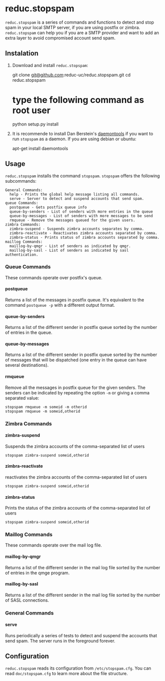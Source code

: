 # reduc.stopspam

`reduc.stopspam` is a series of commands and functions to detect and stop spam
in your local SMTP server, if you are using postfix or zimbra. `reduc.stopspam`
can help you if you are a SMTP provider and want to add an extra layer to avoid
compromised account send spam.


## Instalation

1. Download and install `reduc.stopspam`:

    git clone git@github.com:reduc-uc/reduc.stopspam.git
    cd reduc.stopspam
    # type the following command as root user
    python setup.py install

2. It is recommende to install Dan Berstein's
  [daemontools](http://cr.yp.to/daemontools.html) if you want to run `stopspam`
  as a daemon. If you are using debian or ubuntu:

    apt-get install daemontools


## Usage

`reduc.stopspam` installs the command `stopspam`. `stopspam` offers the
following subcommands:

    General Commands:
      help - Prints the global help message listing all commands.
      serve - Server to detect and suspend accounts that send spam.
    queue Commands:
      postqueue - Gets postfix queue info
      queue-by-senders - List of senders with more entries in the queue
      queue-by-messages - List of senders with more messages to be send
      rmqueue - Remove the messages queued for the given users.
    zimbra Commands:
      zimbra-suspend - Suspends zimbra accounts separates by comma.
      zimbra-reactivate - Reactivates zimbra accounts separated by comma.
      zimbra-status - Prints status of zimbra accounts separated by comma.
    maillog Commands:
      maillog-by-qmgr - List of senders as indicated by qmgr.
      maillog-by-sasl - List of senders as indicated by sasl authentication.

### Queue Commands

These commands operate over postfix's queue.

#### postqueue

Returns a list of the messages in postfix queue. It's equivalent to the command
`postqueue -p` with a different output format.

#### queue-by-senders

Returns a list of the different sender in postfix queue sorted by the number
of entries in the queue.

#### queue-by-messages

Returns a list of the different sender in postfix queue sorted by the number
of messages that will be dispatched (one entry in the queue can have several
destinations).

#### rmqueue

Remove all the messages in postfix queue for the given senders. The senders
can be indicated by repeating the option `-m` or giving a comma separated
value:

    stopspam rmqueue -m someid -m otherid
    stopspam rmqueue -m someid,otherid


### Zimbra Commands


#### zimbra-suspend

Suspends the zimbra accounts of the comma-separated list of users

    stopspam zimbra-suspend someid,otherid

#### zimbra-reactivate

reactivates the zimbra accounts of the comma-separated list of users

    stopspam zimbra-suspend someid,otherid

#### zimbra-status

Prints the status of the zimbra accounts of the comma-separated list of users

    stopspam zimbra-suspend someid,otherid


### Maillog Commands

These commands operate over the mail log file.

#### maillog-by-qmgr

Returns a list of the different sender in the mail log file sorted by the
number of entries in the qmge program.

#### maillog-by-sasl

Returns a list of the different sender in the mail log file sorted by the
number of SASL connections.


### General Commands

#### serve

Runs periodically a series of tests to detect and suspend the accounts that
send spam. The server runs in the foreground forever.


## Configuration

`reduc.stopspam` reads its configuration from `/etc/stopspam.cfg`. You can
read `doc/stopspam.cfg` to learn more about the file structure.

